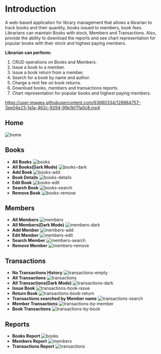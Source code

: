 # **Introduction**

A web-based application for library management that allows a librarian to track books and their quantity, books issued to members, book fees. Librarians can maintain Books with stock, Members and Transactions. Also, provide the ability to download the reports and see chart representation for popular books with their stock and highest paying members.

**Librarian can perform:**

1. CRUD operations on Books and Members.
2. Issue a book to a member.
3. Issue a book return from a member.
4. Search for a book by name and author.
5. Charge a rent fee on book returns.
6. Download books, members and transactions reports.
7. Chart representation for popular books and highest paying members.

https://user-images.githubusercontent.com/63660334/128864757-3ee04e23-fa1a-462c-9294-99e1bf7fa0c8.mp4

## **Home**
![home](https://user-images.githubusercontent.com/63660334/129039555-d3bd811b-c18f-465e-9382-49dfe8b51744.png)
## **Books**
* **All Books**
![books](https://user-images.githubusercontent.com/63660334/129039445-731ee8eb-e199-4a3c-8479-610d48fe68db.png)
* **All Books(Dark Mode)**
![books-dark](https://user-images.githubusercontent.com/63660334/129039669-fc5038f0-2436-4dfd-b42d-f370b33c06d2.png)
* **Add Book**
![books-add](https://user-images.githubusercontent.com/63660334/128862990-efd7eb8a-3ce2-42f1-a9c4-35d756234282.png)
* **Book Details**
![books-details](https://user-images.githubusercontent.com/63660334/128863029-63b4c2d5-8903-4409-a859-9950227f17c5.png)
* **Edit Book**
![books-edit](https://user-images.githubusercontent.com/63660334/128863055-058dcc3c-0705-4317-8498-2e21551ed9e1.png)
* **Search Book**
![books-search](https://user-images.githubusercontent.com/63660334/129039793-4a19f77a-5936-425e-9be0-82fd6bdccf64.png)
* **Remove Book**
![books-remove](https://user-images.githubusercontent.com/63660334/129039872-51298aaa-021b-4b69-a428-23f3997f0608.png)
## **Members**
* **All Members**
![members](https://user-images.githubusercontent.com/63660334/129040010-a7634c8e-33d2-4855-ae85-733f43a1a04f.png)
* **All Members(Dark Mode)**
![members-dark](https://user-images.githubusercontent.com/63660334/129040062-d67c1488-bc71-4b60-b690-44deb49bdeee.png)
* **Add Member**
![members-add](https://user-images.githubusercontent.com/63660334/128863601-ca1ffad2-ce3b-4c4d-b971-f6558cec8d57.png)
* **Edit Member**
![members-edit](https://user-images.githubusercontent.com/63660334/128863615-3cc8cc7e-544e-4ce5-aa92-688f346bfc8c.png)
* **Search Member**
![members-search](https://user-images.githubusercontent.com/63660334/129040132-9788fd6f-157a-4dcc-9068-c7ef485c281c.png)
* **Remove Member**
![members-remove](https://user-images.githubusercontent.com/63660334/129040191-d497c4cc-88ba-4d26-9c61-7fda3ae9bf3c.png)
## **Transactions**
* **No Transactions History**
![transactions-empty](https://user-images.githubusercontent.com/63660334/128864222-60beaece-edc7-497c-9ed8-e7ad761750e7.png)
* **All Transactions**
![transactions](https://user-images.githubusercontent.com/63660334/129040464-77f7c6f8-5b29-45db-af3e-acccba4ab7f1.png)
* **All Transactions(Dark Mode)**
![transactions-dark](https://user-images.githubusercontent.com/63660334/129040761-8ad95fc5-bc3d-49f1-b2db-79a381b46ecb.png)
* **Issue Book**
![transactions-book-issue](https://user-images.githubusercontent.com/63660334/129040555-9b292fe1-21b4-4286-86f7-0c6d0b0e1b89.png)
* **Return Book**
![transactions-book-return](https://user-images.githubusercontent.com/63660334/129040601-4f3e3375-7661-4cd0-a1e7-50c96442285b.png)
* **Transactions searched by Member name**
![transactions-search](https://user-images.githubusercontent.com/63660334/129040901-6ddbf0ef-548c-463b-8d4d-0eb786f91cae.png)
* **Member Transactions**
![transactions-by-member](https://user-images.githubusercontent.com/63660334/129040707-4a7e662c-1873-400a-bc6c-b7116c72133b.png)
* **Book Transactions**
![transactions-by-book](https://user-images.githubusercontent.com/63660334/129040655-67805b37-c838-47b0-9b4b-9dda787005ca.png)
## **Reports**
* **Books Report**
![books](https://user-images.githubusercontent.com/63660334/129041508-5026f170-5083-4eab-91f9-d00ba759c5f2.png)
* **Members Report**
![members](https://user-images.githubusercontent.com/63660334/129041545-7b0d5aba-55e3-4d11-9804-94ce0077e475.png)
* **Transactions Report**
![transactions](https://user-images.githubusercontent.com/63660334/129041585-dba4e9c3-13e3-4c95-86f3-47c99386d850.png)
